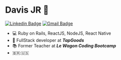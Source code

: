 # Davis JR 🦩
[![Linkedin Badge](https://img.shields.io/badge/-Davis-blue?style=flat-square&logo=Linkedin&logoColor=white)](https://www.linkedin.com/in/davis-roberto/) 
[![Gmail Badge](https://img.shields.io/badge/-davisrobertosouza@gmail.com-c14438?style=flat-square&logo=Gmail&logoColor=white&link=mailto:davisrobertosouza@gmail.com)](mailto:davisrobertosouza@gmail.com)

- 💻 Ruby on Rails, ReactJS, NodeJS, React Native
- 🤖 FullStack developer at ***TapGoods***
- 📚 Former Teacher at ***Le Wagon Coding Bootcamp***
- 🇧🇷:🇺🇸
